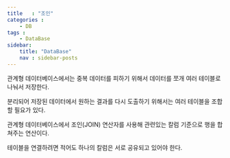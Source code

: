 ```yaml
---
title   : "조인"
categories : 
    - DB
tags : 
    - DataBase
sidebar:
    title: "DataBase"
    nav : sidebar-posts
---  
```


관계형 데이터베이스에서는 중복 데이터를 피하기 위해서 데이터를 쪼개 여러 테이블로 나눠서 저장한다.  

분리되어 저장된 데이터에서 원하는 결과를 다시 도출하기 위해서는 여러 테이블을 조합할 필요가 있다.  

관계형 데이터베이스에서 조인(JOIN) 연산자를 사용해 관련있는 칼럼 기준으로 행을 합쳐주는 연산이다.  

테이블을 연결하려면 적어도 하나의 칼럼은 서로 공유되고 있어야 한다.  
